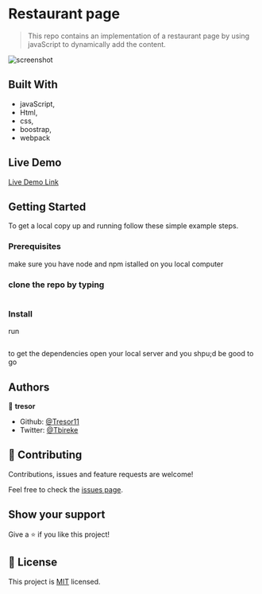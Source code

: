 # Restaurant page

> This repo contains an implementation of a restaurant page by using javaScript to dynamically add the content.

![screenshot](./app_screenshot.png)

## Built With

- javaScript,
- Html,
- css,
- boostrap,
- webpack

## Live Demo

[Live Demo Link](https://livedemo.com)


## Getting Started

To get a local copy up and running follow these simple example steps.

### Prerequisites
make sure you have node and npm istalled on you local computer
### clone the repo by typing
```git cloce 
```
### Install
run 
```npm install
```
to get the dependencies
open your local server and you shpu;d be good to go

## Authors

👤 **tresor**

- Github: [@Tresor11](https://github.com/Tresor11)
- Twitter: [@Tbireke](https://twitter.com/Tbireke)

## 🤝 Contributing

Contributions, issues and feature requests are welcome!

Feel free to check the [issues page](issues/).

## Show your support

Give a ⭐️ if you like this project!

## 📝 License

This project is [MIT](lic.url) licensed.
